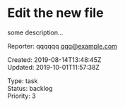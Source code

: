 # Edit the new file

some description...

Reporter: qqqqqq <qqq@example.com>  

Created: 2019-08-14T13:48:45Z  
Updated: 2019-10-01T11:57:38Z

Type: task  
Status: backlog  
Priority: 3

